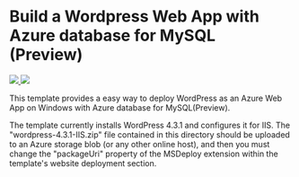 # Build a Wordpress Web App with Azure database for MySQL (Preview)

<a href="https://portal.azure.com/#create/Microsoft.Template/uri/URL-to-Github-Raw-WebApp_MySQL.json" target="_blank">
  <img src="http://azuredeploy.net/deploybutton.png"/>
</a>
<a href="http://armviz.io/#/?load=URL-to-Github-Raw-WebApp_MySQL.json" target="_blank">
  <img src="http://armviz.io/visualizebutton.png"/>
</a>

This template provides a easy way to deploy WordPress as an Azure Web App on Windows with Azure database for MySQL(Preview).

The template currently installs WordPress 4.3.1 and configures it for IIS.  The "wordpress-4.3.1-IIS.zip" file contained in this directory should be uploaded to an Azure storage blob (or any other online host), and then you must change the "packageUri" property of the MSDeploy extension within the template's website deployment section.